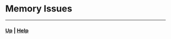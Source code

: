 # Memory Issues


------------------------------------------------------------------------------

### [Up][up] | [Help][help]

[up]: ../README.md
[help]: ../../0_help/README.md